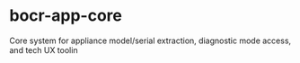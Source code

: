 # bocr-app-core
Core system for appliance model/serial extraction, diagnostic mode access, and tech UX toolin

<!-- Last modified: 2024 -->
